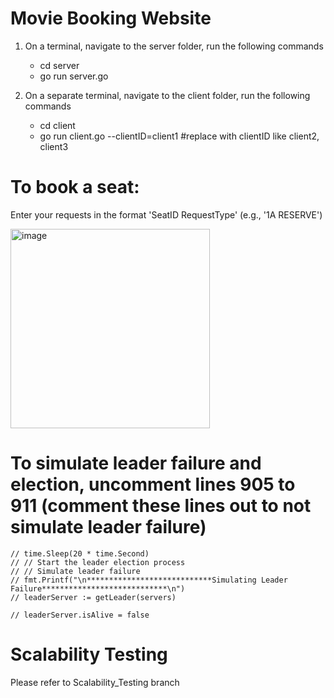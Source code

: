 # Movie Booking Website

1. On a terminal, navigate to the server folder, run the following commands
   - cd server
   - go run server.go

2. On a separate terminal, navigate to the client folder, run the following commands
   - cd client
   - go run client.go --clientID=client1  #replace with clientID  like client2, client3


# To book a seat:

Enter your requests in the format 'SeatID RequestType' (e.g., '1A RESERVE')

<img width="319" alt="image" src="https://github.com/user-attachments/assets/f5775ba3-952c-44e0-abf1-e299050a6bed" />

# To simulate leader failure and election, uncomment lines 905 to 911 (comment these lines out to not simulate leader failure)

	// time.Sleep(20 * time.Second)
	// // Start the leader election process
	// // Simulate leader failure
	// fmt.Printf("\n****************************Simulating Leader Failure****************************\n")
	// leaderServer := getLeader(servers)

	// leaderServer.isAlive = false

# Scalability Testing

Please refer to Scalability_Testing branch

